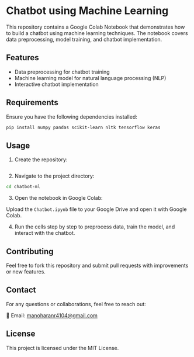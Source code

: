﻿# Chatbot using Machine Learning

This repository contains a Google Colab Notebook that demonstrates how to build a chatbot using machine learning techniques. The notebook covers data preprocessing, model training, and chatbot implementation.

## Features

- Data preprocessing for chatbot training
- Machine learning model for natural language processing (NLP)
- Interactive chatbot implementation

## Requirements

Ensure you have the following dependencies installed:

```bash
pip install numpy pandas scikit-learn nltk tensorflow keras
```

## Usage

1. Create the repository:

```git repository: https://github.com/manoharanr129/Chatbot
```

2. Navigate to the project directory:

```bash
cd chatbot-ml
```

3. Open the notebook in Google Colab:

Upload the `Chatbot.ipynb` file to your Google Drive and open it with Google Colab.

4. Run the cells step by step to preprocess data, train the model, and interact with the chatbot.

## Contributing

Feel free to fork this repository and submit pull requests with improvements or new features.

## Contact

For any questions or collaborations, feel free to reach out:

📧 Email: manoharanr4104@gmail.com

## License

This project is licensed under the MIT License.
